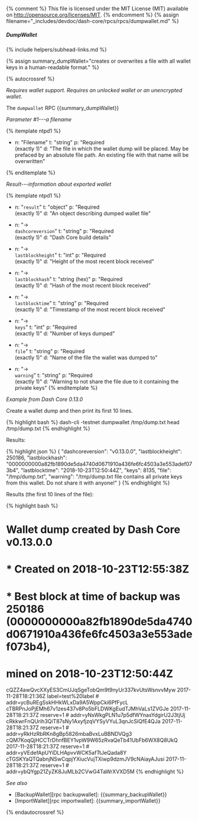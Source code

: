 {% comment %}
This file is licensed under the MIT License (MIT) available on
http://opensource.org/licenses/MIT.
{% endcomment %}
{% assign filename="_includes/devdoc/dash-core/rpcs/rpcs/dumpwallet.md" %}

##### DumpWallet
{% include helpers/subhead-links.md %}

{% assign summary_dumpWallet="creates or overwrites a file with all wallet keys in a human-readable format." %}

<!-- __ -->

{% autocrossref %}

*Requires wallet support.  Requires an unlocked wallet or an unencrypted
wallet.*

The `dumpwallet` RPC {{summary_dumpWallet}}

*Parameter #1---a filename*

{% itemplate ntpd1 %}
- n: "Filename"
  t: "string"
  p: "Required<br>(exactly 1)"
  d: "The file in which the wallet dump will be placed.  May be prefaced by an absolute file path.  An existing file with that name will be overwritten"

{% enditemplate %}

*Result---information about exported wallet*

{% itemplate ntpd1 %}
- n: "`result`"
  t: "object"
  p: "Required<br>(exactly 1)"
  d: "An object describing dumped wallet file"

- n: "→<br>`dashcoreversion`"
  t: "string"
  p: "Required<br>(exactly 1)"
  d: "Dash Core build details"

- n: "→<br>`lastblockheight`"
  t: "int"
  p: "Required<br>(exactly 1)"
  d: "Height of the most recent block received"

- n: "→<br>`lastblockhash`"
  t: "string (hex)"
  p: "Required<br>(exactly 1)"
  d: "Hash of the most recent block received"

- n: "→<br>`lastblocktime`"
  t: "string"
  p: "Required<br>(exactly 1)"
  d: "Timestamp of the most recent block received"

- n: "→<br>`keys`"
  t: "int"
  p: "Required<br>(exactly 1)"
  d: "Number of keys dumped"

- n: "→<br>`file`"
  t: "string"
  p: "Required<br>(exactly 1)"
  d: "Name of the file the wallet was dumped to"

- n: "→<br>`warning`"
  t: "string"
  p: "Required<br>(exactly 1)"
  d: "Warning to not share the file due to it containing the private keys"
{% enditemplate %}

*Example from Dash Core 0.13.0*

Create a wallet dump and then print its first 10 lines.

{% highlight bash %}
dash-cli -testnet dumpwallet /tmp/dump.txt
head /tmp/dump.txt
{% endhighlight %}

Results:

{% highlight json %}
{
  "dashcoreversion": "v0.13.0.0",
  "lastblockheight": 250186,
  "lastblockhash": "0000000000a82fb1890de5da4740d0671910a436fe6fc4503a3e553adef073b4",
  "lastblocktime": "2018-10-23T12:50:44Z",
  "keys": 8135,
  "file": "/tmp/dump.txt",
  "warning": "/tmp/dump.txt file contains all private keys from this wallet. Do not share it with anyone!"
}
{% endhighlight %}

Results (the first 10 lines of the file):

{% highlight bash %}
# Wallet dump created by Dash Core v0.13.0.0
# * Created on 2018-10-23T12:55:38Z
# * Best block at time of backup was 250186 (0000000000a82fb1890de5da4740d0671910a436fe6fc4503a3e553adef073b4),
#   mined on 2018-10-23T12:50:44Z

cQZZ4awQvcXXyES3CmUJqSgeTobQm9t9nyUr337kvUtsWsnvvMyw 2017-11-28T18:21:36Z label=test%20label # addr=ycBuREgSskHHkWLxDa9A5WppCki6PfFycL
cTBRPnJoPjEMh67v1zes437v8Po5bFLDWKgEudTJMhVaLs1ZVGJe 2017-11-28T18:21:37Z reserve=1 # addr=yNsWkgPLN1u7p5dfWYnasYdgirU2J3tjUj
cRkkwrFnQUrih3QiT87sNy1AxyfjzqVYSyVYuL3qnJcSiQfE4QJa 2017-11-28T18:21:37Z reserve=1 # addr=yRkHzRbRKn8gBp5826mbaBvxLuBBNDVQg3
cQM7KoqQjHCCTrDhnfBEY1vpW9W65zRvaQeTb41UbFb6WX8Q8UkQ 2017-11-28T18:21:37Z reserve=1 # addr=yVEdefApUYiDLHApvvWCK5afTtJeQada8Y
cTGSKYaQTQabnjNSwCqpjYXiucVujTXiwp9dzmJV9cNAiayAJusi 2017-11-28T18:21:37Z reserve=1 # addr=ybQYgp21ZyZK8JuMLb2CVwG4TaWrXVXD5M
{% endhighlight %}

*See also*

* [BackupWallet][rpc backupwallet]: {{summary_backupWallet}}
* [ImportWallet][rpc importwallet]: {{summary_importWallet}}

{% endautocrossref %}
